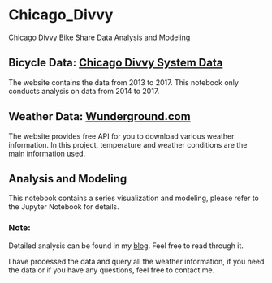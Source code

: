 # Chicago_Divvy
Chicago Divvy Bike Share Data Analysis and Modeling

## Bicycle Data: [Chicago Divvy System Data](https://www.divvybikes.com/system-data)
The website contains the data from 2013 to 2017. This notebook only conducts analysis on data from 2014 to 2017.

## Weather Data: [Wunderground.com](https://www.wunderground.com/)
The website provides free API for you to download various weather information. In this project, temperature and weather conditions are the main information used.

## Analysis and Modeling
This notebook contains a series visualization and modeling, please refer to the Jupyter Notebook for details.

### Note:
Detailed analysis can be found in my [blog](https://jifuzhao.github.io/2018/03/10/divvy.html). Feel free to read through it.

I have processed the data and query all the weather information, if you need the data or if you have any questions, feel free to contact me.
